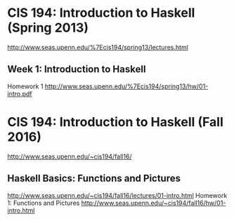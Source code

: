 # CIS 194: Introduction to Haskell (Spring 2013)
http://www.seas.upenn.edu/%7Ecis194/spring13/lectures.html

## Week 1: Introduction to Haskell
Homework 1
http://www.seas.upenn.edu/%7Ecis194/spring13/hw/01-intro.pdf


# CIS 194: Introduction to Haskell (Fall 2016)

http://www.seas.upenn.edu/~cis194/fall16/

## Haskell Basics: Functions and Pictures
http://www.seas.upenn.edu/~cis194/fall16/lectures/01-intro.html
Homework 1: Functions and Pictures
http://www.seas.upenn.edu/~cis194/fall16/hw/01-intro.html

